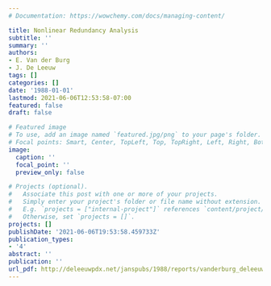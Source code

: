 ```yaml
---
# Documentation: https://wowchemy.com/docs/managing-content/

title: Nonlinear Redundancy Analysis
subtitle: ''
summary: ''
authors:
- E. Van der Burg
- J. De Leeuw
tags: []
categories: []
date: '1988-01-01'
lastmod: 2021-06-06T12:53:58-07:00
featured: false
draft: false

# Featured image
# To use, add an image named `featured.jpg/png` to your page's folder.
# Focal points: Smart, Center, TopLeft, Top, TopRight, Left, Right, BottomLeft, Bottom, BottomRight.
image:
  caption: ''
  focal_point: ''
  preview_only: false

# Projects (optional).
#   Associate this post with one or more of your projects.
#   Simply enter your project's folder or file name without extension.
#   E.g. `projects = ["internal-project"]` references `content/project/deep-learning/index.md`.
#   Otherwise, set `projects = []`.
projects: []
publishDate: '2021-06-06T19:53:58.459733Z'
publication_types:
- '4'
abstract: ''
publication: ''
url_pdf: http://deleeuwpdx.net/janspubs/1988/reports/vanderburg_deleeuw_R_88.pdf
---
```

